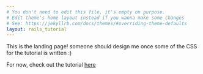 ```yaml
---
# You don't need to edit this file, it's empty on purpose.
# Edit theme's home layout instead if you wanna make some changes
# See: https://jekyllrb.com/docs/themes/#overriding-theme-defaults
layout: rails_tutorial
---
```


This is the landing page! someone should design me once some of the CSS for the tutorial is written :)

For now, check out the tutorial <a href="/chapters">here</a>
